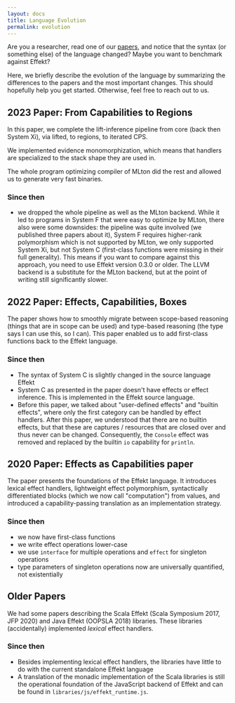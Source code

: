 ```yaml
---
layout: docs
title: Language Evolution
permalink: evolution
---
```

Are you a researcher, read one of our [papers](./publications), and notice that
the syntax (or something else) of the language changed?
Maybe you want to benchmark against Effekt?

Here, we briefly describe the evolution of the language by summarizing the differences to the papers and the most important changes.
This should hopefully help you get started. Otherwise, feel free to reach out to us.

## 2023 Paper: From Capabilities to Regions
In this paper, we complete the lift-inference pipeline from core (back then System Xi),
via lifted, to regions, to iterated CPS.

We implemented evidence monomorphization, which means that handlers are specialized to the stack shape they are used in.

The whole program optimizing compiler of MLton did the rest and allowed us to generate very fast binaries.

### Since then
- we dropped the whole pipeline as well as the MLton backend. While it led to programs in System F that were easy to optimize by MLton, there also were some downsides: the pipeline was quite involved (we published three papers about it), System F requires higher-rank polymorphism which is not supported by MLton, we only supported System Xi, but not System C (first-class functions were missing in their full generality). This means if you want to compare against this approach, you need to use Effekt version 0.3.0 or older. The LLVM backend is a substitute for the MLton backend, but at the point of writing still significantly slower.

## 2022 Paper: Effects, Capabilities, Boxes
The paper shows how to smoothly migrate between scope-based reasoning (things that are in scope can be used) and type-based reasoning (the type says I can use this, so I can).
This paper enabled us to add first-class functions back to the Effekt language.

### Since then
- The syntax of System C is slightly changed in the source language Effekt
- System C as presented in the paper doesn't have effects or effect inference. This is implemented in the Effekt source language.
- Before this paper, we talked about "user-defined effects" and "builtin effects", where only the first category can be handled by effect handlers. After this paper, we understood that there are no builtin effects, but that these are captures / resources that are closed over and thus never can be changed. Consequently, the `Console` effect was removed and replaced by the builtin `io` capability for `println`.

## 2020 Paper: Effects as Capabilities paper
The paper presents the foundations of the Effekt language. It introduces lexical effect handlers, lightweight effect polymorphism, syntactically differentiated blocks (which we now call "computation") from values, and introduced a capability-passing translation as an implementation strategy.

### Since then
- we now have first-class functions
- we write effect operations lower-case
- we use `interface` for multiple operations and `effect` for singleton operations
- type parameters of singleton operations now are universally quantified, not existentially

## Older Papers
We had some papers describing the Scala Effekt (Scala Symposium 2017, JFP 2020) and Java Effekt (OOPSLA 2018) libraries. These libraries (accidentally) implemented _lexical_ effect handlers.

### Since then
- Besides implementing lexical effect handlers, the libraries have little to do with the current standalone Effekt language
- A translation of the monadic implementation of the Scala libraries is still the operational foundation of the JavaScript backend of Effekt and can be found in `libraries/js/effekt_runtime.js`.
